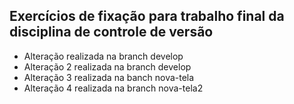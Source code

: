 ## Exercícios de fixação para trabalho final da disciplina de controle de versão

- Alteração realizada na branch develop
- Alteração 2 realizada na branch develop
- Alteração 3 realizada na banch nova-tela
- Alteração 4 realizada na branch nova-tela2
